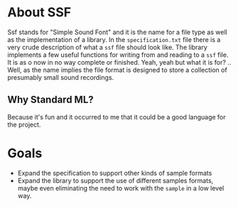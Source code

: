 # About SSF
Ssf stands for "Simple Sound Font" and it is the name for a file type as well as the implementation of a library. In the `specification.txt` file there is a very crude description of what a `ssf` file should look like. The library implements a few useful functions for writing from and reading to a `ssf` file. It is as o now in no way complete or finished. Yeah, yeah but what it is for? .. Well, as the name implies the file format is designed to store a collection of presumably small sound recordings.

## Why Standard ML?
Because it's fun and it occurred to me that it could be a good language for the project.

# Goals
- Expand the specification to support other kinds of sample formats
- Expand the library to support the use of different samples formats, maybe even eliminating the need to work with the `sample` in a low level way.
